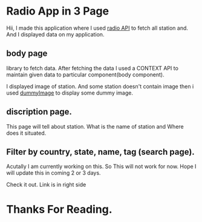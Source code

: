 # Radio App in 3 Page

Hii, I made this application where I used
[radio API](https://fr1.api.radio-browser.info/json/stations) to fetch all station and. And I displayed data on my application.

## body page

library to fetch data. After fetching the data I used a CONTEXT API to maintain given data to particular component(body component).

I displayed image of station. And some station doesn't contain image then i used [dummyImage](https://picsum.photos/id/$4/200/300) to display some dummy image.

## discription page.

This page will tell about station. What is the name of station and Where does it situated.

## Filter by country, state, name, tag (search page).

Acutally I am currently working on this. So This will not work for now. Hope I will update this in coming 2 or 3 days.

Check it out. Link is in right side

<!-- # Here is the some Picture, How my website will look like. -->

<!-- ## Landing Page. -->

<!-- ![LandingPage]("../src/component/resources/homepage.png") -->

<!-- ## Description page: -->

<!-- ![DescriptionPage]("../src/component/resources/description.png) -->

# Thanks For Reading.
